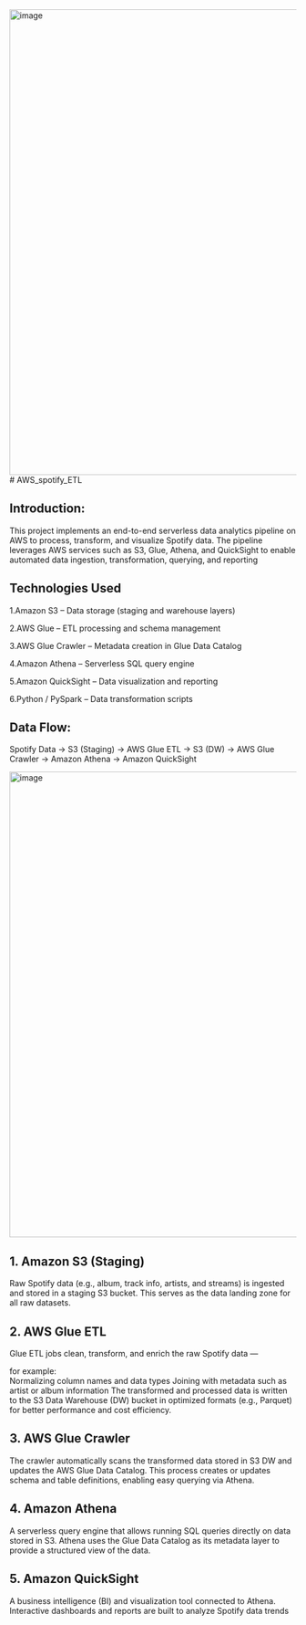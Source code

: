 <img width="1754" height="816" alt="image" src="https://github.com/user-attachments/assets/57fe41f5-9c72-4e71-b0c3-95c0a9e856f5" />
# AWS_spotify_ETL



## Introduction:

This project implements an end-to-end serverless data analytics pipeline on AWS to process, transform, and visualize Spotify data. The pipeline leverages AWS services such as S3, Glue, Athena, and QuickSight to enable automated data ingestion, transformation, querying, and reporting
## Technologies Used


1.Amazon S3 – Data storage (staging and warehouse layers)

2.AWS Glue – ETL processing and schema management

3.AWS Glue Crawler – Metadata creation in Glue Data Catalog

4.Amazon Athena – Serverless SQL query engine

5.Amazon QuickSight – Data visualization and reporting

6.Python / PySpark – Data transformation scripts
## Data Flow:
Spotify Data → S3 (Staging) → AWS Glue ETL → S3 (DW) → AWS Glue Crawler → Amazon Athena → Amazon QuickSight

<img width="1754" height="816" alt="image" src="https://github.com/user-attachments/assets/e3bfe70a-6614-44e1-a16d-631d3d9a5200" />



## 1. Amazon S3 (Staging)

Raw Spotify data (e.g., album, track info, artists, and streams) is ingested and stored in a staging S3 bucket.
This serves as the data landing zone for all raw datasets.
## 2. AWS Glue ETL

Glue ETL jobs clean, transform, and enrich the raw Spotify data —

for example:  
Normalizing column names and data types
Joining with metadata such as artist or album information
The transformed and processed data is written to the S3 Data Warehouse (DW) bucket in optimized formats (e.g., Parquet) for better performance and cost efficiency.
## 3. AWS Glue Crawler

The crawler automatically scans the transformed data stored in S3 DW and updates the AWS Glue Data Catalog.
This process creates or updates schema and table definitions, enabling easy querying via Athena.
## 4. Amazon Athena

A serverless query engine that allows running SQL queries directly on data stored in S3.
Athena uses the Glue Data Catalog as its metadata layer to provide a structured view of the data.
## 5. Amazon QuickSight

A business intelligence (BI) and visualization tool connected to Athena.
Interactive dashboards and reports are built to analyze Spotify data trends
